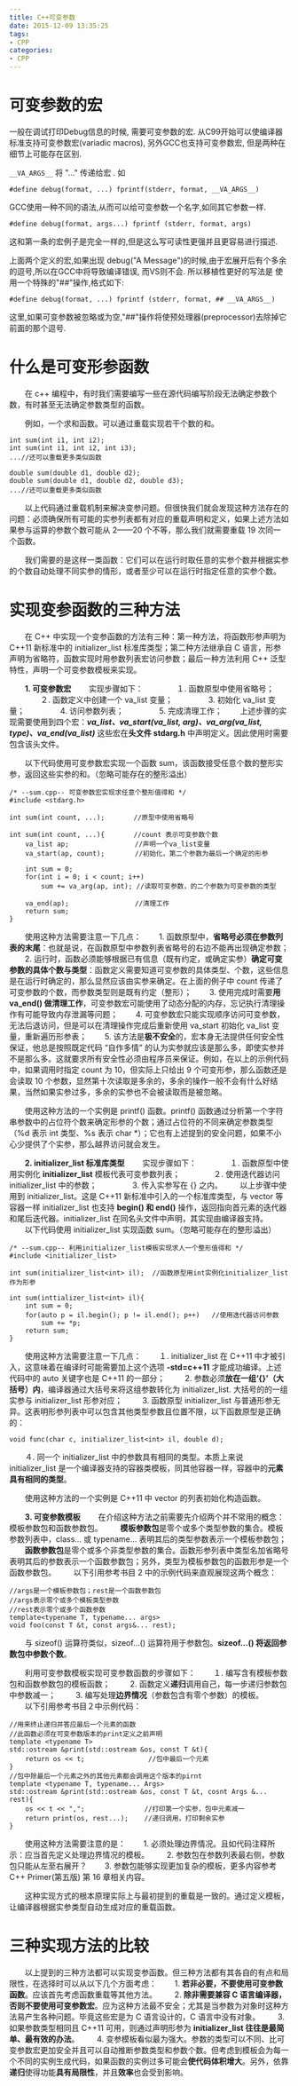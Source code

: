 ```yaml
---
title: C++可变参数
date: 2015-12-09 13:35:25
tags:
- CPP
categories:
- CPP
---
```



# 可变参数的宏

一般在调试打印Debug信息的时候, 需要可变参数的宏. 从C99开始可以使编译器标准支持可变参数宏(variadic macros), 另外GCC也支持可变参数宏, 但是两种在细节上可能存在区别.

`__VA_ARGS__` 将 "..." 传递给宏 . 如

` #define debug(format, ...) fprintf(stderr, format, __VA_ARGS__) `


GCC使用一种不同的语法,从而可以给可变参数一个名字,如同其它参数一样.

` #define debug(format, args...) fprintf (stderr, format, args) `

这和第一条的宏例子是完全一样的,但是这么写可读性更强并且更容易进行描述.

上面两个定义的宏,如果出现 debug("A Message")的时候,由于宏展开后有个多余的逗号,所以在GCC中将导致编译错误, 而VS则不会. 所以移植性更好的写法是
使用一个特殊的"##"操作,格式如下:

` #define debug(format, ...) fprintf (stderr, format, ## __VA_ARGS__) `

这里,如果可变参数被忽略或为空,"##"操作将使预处理器(preprocessor)去除掉它前面的那个逗号.



# 什么是可变形参函数

　　在 c++ 编程中，有时我们需要编写一些在源代码编写阶段无法确定参数个数，有时甚至无法确定参数类型的函数。

　　例如，一个求和函数。可以通过重载实现若干个数的和。

```
int sum(int i1, int i2);
int sum(int i1, int i2, int i3);
...//还可以重载更多类似函数

double sum(double d1, double d2);
double sum(double d1, double d2, double d3);
...//还可以重载更多类似函数
```

　　以上代码通过重载机制来解决变参问题。但很快我们就会发现这种方法存在的问题：必须确保所有可能的实参列表都有对应的重载声明和定义，如果上述方法如果参与运算的参数个数可能从 2——20 个不等，那么我们就需要重载 19 次同一个函数。

　　我们需要的是这样一类函数：它们可以在运行时取任意的实参个数并根据实参的个数自动处理不同实参的情形，或者至少可以在运行时指定任意的实参个数。

# 实现变参函数的三种方法

　　在 C++ 中实现一个变参函数的方法有三种：第一种方法，将函数形参声明为 C++11 新标准中的 initializer_list 标准库类型；第二种方法继承自 C 语言，形参声明为省略符，函数实现时用参数列表宏访问参数；最后一种方法利用 C++ 泛型特性，声明一个可变参数模板来实现。

　　**1\. 可变参数宏**
　　实现步骤如下：
　　　　１. 函数原型中使用省略号；
　　　　２. 函数定义中创建一个 va_list 变量；
　　　　 3\. 初始化 va_list 变量；
　　　　 4\. 访问参数列表；
　　　　 5\. 完成清理工作；
　　上述步骤的实现需要使用到四个宏：**_va_list、va_start(va_list, arg)、va_arg(va_list, type)、va_end(va_list)_** 这些宏在**头文件 stdarg.h** 中声明定义。因此使用时需要包含该头文件。

　　以下代码使用可变参数宏实现一个函数 sum，该函数接受任意个数的整形实参，返回这些实参的和。（忽略可能存在的整形溢出）

```
/* --sum.cpp-- 可变参数宏实现求任意个整形值得和 */
#include <stdarg.h>

int sum(int count, ...);    　　//原型中使用省略号

int sum(int count, ...){    　　//count 表示可变参数个数
    va_list ap;　　　　　　　　　　//声明一个va_list变量
    va_start(ap, count);　　 　　//初始化，第二个参数为最后一个确定的形参

    int sum = 0;  
    for(int i = 0; i < count; i++)          
        sum += va_arg(ap, int); //读取可变参数，的二个参数为可变参数的类型

    va_end(ap);          　　　　//清理工作 
    return sum;
}
```

　　使用这种方法需要注意一下几点：
　　1\. 函数原型中，**省略号必须在参数列表的末尾**：也就是说，在函数原型中参数列表省略号的右边不能再出现确定参数；
　　2\. 运行时，函数必须能够根据已有信息（既有约定，或确定实参）**确定可变参数的具体个数与类型**：函数定义需要知道可变参数的具体类型、个数，这些信息是在运行时确定的，那么显然应该由实参来确定。在上面的例子中 count 传递了可变参数的个数，而参数类型则是既有约定（整形）；
　　3\. 使用完成时需要**用 va_end() 做清理工作**，可变参数宏可能使用了动态分配的内存，忘记执行清理操作有可能导致内存泄漏等问题；
　　4\. 可变参数宏只能实现顺序访问可变参数，无法后退访问，但是可以在清理操作完成后重新使用 va_start 初始化 va_list 变量，重新遍历形参表；
　　5\. 该方法是**极不安全**的，宏本身无法提供任何安全性保证，他总是按照既定代码 “自作多情” 的认为实参就应该是那么多，即使实参并不是那么多。这就要求所有安全性必须由程序员来保证。例如，在以上的示例代码中，如果调用时指定 count 为 10，但实际上只给出 9 个可变形参，那么函数还是会读取 10 个参数，显然第十次读取是多余的，多余的操作一般不会有什么好结果，当然如果实参过多，多余的实参也不会被读取而是被忽略。

　　使用这种方法的一个实例是 printf() 函数。printf() 函数通过分析第一个字符串参数中的占位符个数来确定形参的个数；通过占位符的不同来确定参数类型（%d 表示 int 类型、%s 表示 char *）；它也有上述提到的安全问题，如果不小心少提供了个实参，那么越界访问就会发生。

　　**2\. initializer_list 标准库类型**
　　实现步骤如下：
　　　　１. 函数原型中使用实例化 **initializer_list** 模板代表可变参数列表；
　　　　２. 使用迭代器访问 initializer_list 中的参数；
　　　　 3\. 传入实参写在 {} 之内。
　　以上步骤中使用到 initializer_list。这是 C++11 新标准中引入的一个标准库类型，与 vector 等容器一样 initializer_list 也支持 **begin() 和 end()** 操作，返回指向首元素的迭代器和尾后迭代器。initializer_list 在同名头文件中声明，其实现由编译器支持。
　　以下代码使用 initializer_list 实现函数 sum。（忽略可能存在的整形溢出）

```
/* --sum.cpp-- 利用initializer_list模板实现求人一个整形值得和 */
#include <initializer_list>

int sum(initializer_list<int> il);  //函数原型用int实例化initializer_list作为形参

int sum(inttializer_list<int> il){
    int sum = 0;
    for(auto p = il.begin(); p != il.end(); p++)   //使用迭代器访问参数
        sum += *p;
    return sum;
}
```

　　使用这种方法需要注意一下几点：
　　１. initializer_list 在 C++11 中才被引入，这意味着在编译时可能需要加上这个选项 **-std=c++11** 才能成功编译。上述代码中的 auto 关键字也是 C++11 的一部分；
　　 2\. 参数必须**放在一组‘{}’（大括号）内**，编译器通过大括号来将这组参数转化为 initializer_list. 大括号的的一组实参与 initializer_list 形参对应；
　　 3\. 函数原型 initializer_list 与普通形参无异。这表明形参列表中可以包含其他类型参数且位置不限，以下函数原型是正确的：

```
void func(char c, initializer_list<int> il, double d);
```

　　４. 同一个 initializer_list 中的参数具有相同的类型。本质上来说 initializer_list 是一个编译器支持的容器类模板，同其他容器一样，容器中的**元素具有相同的类型**。

　　使用这种方法的一个实例是 C++11 中 vector 的列表初始化构造函数。

　　**3\. 可变参数模板**
　　在介绍这种方法之前需要先介绍两个并不常用的概念：模板参数包和函数参数包。
　　**模板参数包**是零个或多个类型参数的集合。模板参数列表中，class… 或 typename… 表明其后的类型参数表示一个模板参数包；
　　**函数参数包**是零个或多个非类型参数的集合。函数形参列表中类型名加省略号表明其后的参数表示一个函数参数包；另外，类型为模板参数包的函数形参是一个函数参数包。
　　以下引用参考书目 2 中的示例代码来直观展现这两个概念：

```
//args是一个模板参数包；rest是一个函数参数包
//args表示零个或多个模板类型参数
//rest表示零个或多个函数参数
template<typename T, typename... args>
void foo(const T &t, const args&... rest);
```

　　与 sizeof() 运算符类似，sizeof…() 运算符用于参数包。**sizeof…() 将返回参数包中参数个数**。

　　利用可变参数模板实现可变参数函数的步骤如下：
　　１. 编写含有模板参数包和函数参数包的模板函数；
　　 2\. 函数定义**递归**调用自己，每一步递归参数包中参数减一；
　　 3\. 编写处理**边界情况**（参数包含有零个参数）的模板。
　　以下引用参考书目２中示例代码：

```
//用来终止递归并答应最后一个元素的函数
//此函数必须在可变参数版本的print定义之前声明
template <typename T>
std::ostream &print(std::ostream &os, const T &t){
    return os << t;                //包中最后一个元素
}
//包中除最后一个元素之外的其他元素都会调用这个版本的pirnt
template <typename T, typename... Args>
std::ostream &print(std::ostream &os, const T &t, cosnt Args &... rest){
    os << t << ",";               //打印第一个实参，包中元素减一
    return print(os, rest...);    //递归调用，打印剩余实参
}
```

　　使用这种方法需要注意的是：
　　1\. 必须处理边界情况。且如代码注释所示：应当首先定义处理边界情况的模板。
　　2\. 参数包在参数列表最右侧，参数包只能从左至右展开？
　　3\. 参数包能够实现更加复杂的模板，更多内容参考 C++ Primer(第五版) 第 16 章相关内容。

　　这种实现方式的根本原理实际上与最初提到的重载是一致的。通过定义模板，让编译器根据实参类型自动生成对应的重载函数。

# 三种实现方法的比较

　　以上提到的三种方法都可以实现变参函数。但三种方法都有其各自的有点和局限性，在选择时可以从以下几个方面考虑：
　　1\. **若非必要，不要使用可变参数函数**。应该首先考虑函数重载等其他方法。
　　2\. **除非需要兼容 C 语言编译器，否则不要使用可变参数宏**。应为这种方法最不安全；尤其是当参数为对象时这种方法易产生各种问题。毕竟这些宏是为 C 语言设计的，C 语言中没有对象。
　　3\. 如果参数类型相同且 C++11 可用，则通过声明形参为 **initializer_list 往往是最简单、最有效的办法**。
　　4\. 变参模板看似最为强大。参数的类型可以不同、比可变参数宏更加安全并且可以自动推断参数类型和参数个数。但考虑到模板会为每一个不同的实例生成代码，如果函数的实例过多可能会**使代码体积增大**。另外，依靠**递归**使得功能**具有局限性**，并且**效率**也会受到影响。


